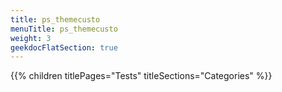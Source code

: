 ```yaml
---
title: ps_themecusto
menuTitle: ps_themecusto
weight: 3 
geekdocFlatSection: true
---
```


{{% children titlePages="Tests" titleSections="Categories" %}}
